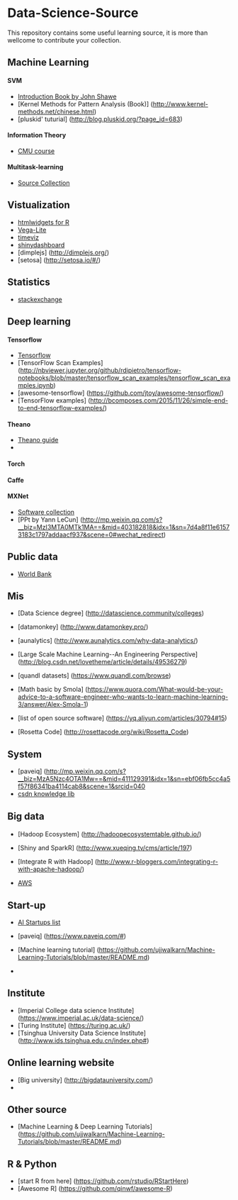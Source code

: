 # Data-Science-Source
This repository contains some useful learning source, it is more than wellcome to contribute your collection.

## Machine Learning
#### SVM
  * [Introduction Book by John Shawe](http://www.support-vector.net/)
  * [Kernel Methods for Pattern Analysis (Book)] (http://www.kernel-methods.net/chinese.html)
  * [pluskid' tuturial]  (http://blog.pluskid.org/?page_id=683)

#### Information Theory
  * [CMU course](http://www.cs.cmu.edu/~aarti/Class/10704_Spring15/lecs.html)
#### Multitask-learning
  * [Source Collection](http://forum.memect.com/blog/thread/multitask-learning-%E8%B5%84%E6%BA%90%E5%90%88%E9%9B%86/)

## Vistualization

* [htmlwidgets for R](http://www.htmlwidgets.org/showcase_leaflet.html)
* [Vega-Lite](https://medium.com/@uwdata/introducing-vega-lite-438f9215f09e#.dr8cpgvxl)
* [timeviz](http://survey.timeviz.net/)
* [shinydashboard](http://rstudio.github.io/shinydashboard/)
* [dimplejs] (http://dimplejs.org/)
* [setosa] (http://setosa.io/#/)

## Statistics
* [stackexchange](http://stats.stackexchange.com/)

## Deep learning 
#### Tensorflow
* [Tensorflow](https://www.tensorflow.org/)
* [TensorFlow Scan Examples] (http://nbviewer.jupyter.org/github/rdipietro/tensorflow-notebooks/blob/master/tensorflow_scan_examples/tensorflow_scan_examples.ipynb)
* [awesome-tensorflow] (https://github.com/jtoy/awesome-tensorflow/)
* [TensorFlow examples] (http://bcomposes.com/2015/11/26/simple-end-to-end-tensorflow-examples/)


#### Theano
* [Theano guide](http://folinoid.com/show/theano/)
* 

#### Torch

#### Caffe

#### MXNet

* [Software collection](http://deeplearning.net/software_links/)
* [PPt by Yann LeCun] (http://mp.weixin.qq.com/s?__biz=MzI3MTA0MTk1MA==&mid=403182818&idx=1&sn=7d4a8f11e61573183c1797addaacf937&scene=0#wechat_redirect)



## Public data
* [World Bank](http://beta.data.worldbank.org/)


## Mis
* [Data Science degree] (http://datascience.community/colleges)
* [datamonkey] (http://www.datamonkey.pro/)
* [aunalytics] (http://www.aunalytics.com/why-data-analytics/)
* [Large Scale Machine Learning--An Engineering Perspective] (http://blog.csdn.net/lovetheme/article/details/49536279)
* [quandl datasets] (https://www.quandl.com/browse)

* [Math basic by Smola] (https://www.quora.com/What-would-be-your-advice-to-a-software-engineer-who-wants-to-learn-machine-learning-3/answer/Alex-Smola-1)
* [list of open source software] (https://yq.aliyun.com/articles/30794#15)
* [Rosetta Code] (http://rosettacode.org/wiki/Rosetta_Code)


## System
* [paveiq] (http://mp.weixin.qq.com/s?__biz=MzA5Nzc4OTA1Mw==&mid=411129391&idx=1&sn=ebf06fb5cc4a5f57f86341ba4114cab8&scene=1&srcid=040
* [csdn knowledge lib](http://lib.csdn.net/)

## Big data
#### 
* [Hadoop Ecosystem] (http://hadoopecosystemtable.github.io/)

* [Shiny and SparkR] (http://www.xueqing.tv/cms/article/197)
* [Integrate R with Hadoop] (http://www.r-bloggers.com/integrating-r-with-apache-hadoop/)
* [AWS](http://www.analyticsvidhya.com/blog/2016/05/complete-tutorial-work-big-data-amazon-web-services-aws/?utm_source=feedburner&utm_medium=email&utm_campaign=Feed%3A+AnalyticsVidhya+%28Analytics+Vidhya%29)


## Start-up

* [AI Startups list](https://github.com/lipiji/AIStartups)
* [paveiq] (https://www.paveiq.com/#)

* [Machine learning tutorial] (https://github.com/ujjwalkarn/Machine-Learning-Tutorials/blob/master/README.md)
* 

## Institute

* [Imperial College data science Institute] (https://www.imperial.ac.uk/data-science/)
* [Turing Institute] (https://turing.ac.uk/)
* [Tsinghua University Data Science Institute] (http://www.ids.tsinghua.edu.cn/index.php#)
 

## Online learning website
* [Big university] (http://bigdatauniversity.com/)
* 

## Other source
* [Machine Learning & Deep Learning Tutorials] (https://github.com/ujjwalkarn/Machine-Learning-Tutorials/blob/master/README.md)


## R & Python

* [start R from here] (https://github.com/rstudio/RStartHere)
* [Awesome R] (https://github.com/qinwf/awesome-R)










